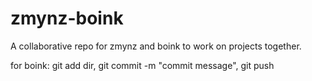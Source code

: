 
#   zmynz-boink 
A collaborative repo for zmynz and boink to work on projects together.

for boink: git add dir, git commit -m "commit message", git push

